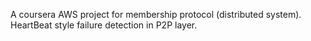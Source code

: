A coursera AWS project for membership protocol (distributed system). 
HeartBeat style failure detection in P2P layer. 

